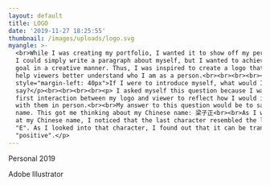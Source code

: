 ```yaml
---
layout: default
title: LOGO
date: '2019-11-27 18:25:55'
thumbnail: /images/uploads/logo.svg
myangle: >-
  <br>While I was creating my portfolio, I wanted it to show off my personality.
  I could simply write a paragraph about myself, but I wanted to achieve this
  goal in a creative manner. Thus, I was inspired to create a logo that could
  help viewers better understand who I am as a person.<br><br><br><br><p
  style="margin-left: 40px">If I were to introduce myself, what would I
  say?</p><br><br><br><br><p> I asked myself this question because I wanted the
  first interaction between my logo and viewer to reflect how I would interact
  with them in person.<br><br>My answer to this question would be to say my
  name. This got me thinking about my Chinese name: 梁子正<br><br>As I was looking
  at my Chinese name, I noticed that the last character resembled the letter
  "E". As I looked into that character, I found out that it can be translated to
  "positive".</p>
---
```

Personal 2019

Adobe Illustrator
